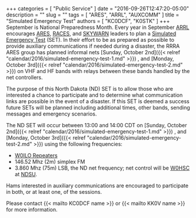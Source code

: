 +++
categories = [ "Public Service" ]
date = "2016-09-26T12:47:20-05:00"
description = ""
slug = ""
tags = [ "ARES", "ARRL", "AUXCOMM" ]
title = "Simulated Emergency Test"
authors = [ "KC0DCF", "K0STK" ]
+++
September is National Preparedness Month.  Every year in September 
[ARRL](http://arrl.org) encourages
[ARES](https://en.wikipedia.org/wiki/Amateur_Radio_Emergency_Service),
[RACES](https://en.wikipedia.org/wiki/Radio_Amateur_Civil_Emergency_Service),
and [SKYWARN](https://en.wikipedia.org/wiki/Skywarn)
leaders to plan a
[Simulated Emergency Test](https://en.wikipedia.org/wiki/Simulated_Emergency_Test)
(SET). In their effort to be as prepared as possible to provide auxiliary
communications if needed during a disaster, the RRRA ARES group has
planned informal nets
[Sunday, October 2nd]({{< relref "calendar/2016/simulated-emergency-test-1.md" >}}) ,
and
[Monday, October 3rd]({{< relref "calendar/2016/simulated-emergency-test-2.md" >}})
on VHF and HF bands with relays between these bands handled by the net
controllers.
<!--more-->
The purpose of this North Dakota (ND) SET is to allow those who are
interested a chance to participate and to determine what communication
links are possible in the event of a disaster. If this SET is deemed a
success future SETs will be planned including additional times, other
bands, sending messages and emergency scenarios.

The ND SET will occur between 13:00 and 14:00 CDT on
[Sunday, October 2nd]({{< relref "calendar/2016/simulated-emergency-test-1.md" >}}) ,
and
[Monday, October 3rd]({{< relref "calendar/2016/simulated-emergency-test-2.md" >}}) using the following frequencies:

* [W0ILO Repeaters](/radios/)
* 146.52 Mhz (2m) simplex FM
* 3.860 Mhz (75m) LSB, the ND net frequency; net control will be
[W0HSC](http://www.w0hsc.org/) at [NDSU](https://www.ndsu.edu/).

Hams interested in auxiliary communications are encouraged to participate in both, or at least one, of the sessions.

Please contact {{< mailto KC0DCF name >}} or {{< mailto KK0V name >}} for more information.

